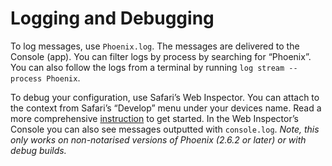 # Logging and Debugging

To log messages, use `Phoenix.log`. The messages are delivered to the Console (app). You can filter logs by process by searching for “Phoenix”. You can also follow the logs from a terminal by running `log stream --process Phoenix`.

To debug your configuration, use Safari’s Web Inspector. You can attach to the context from Safari’s “Develop” menu under your devices name. Read a more comprehensive [instruction](https://github.com/kasper/phoenix/wiki/Attaching-to-Web-Inspector-for-Debugging/) to get started. In the Web Inspector’s Console you can also see messages outputted with `console.log`. *Note, this only works on non-notarised versions of Phoenix (2.6.2 or later) or with debug builds.*
